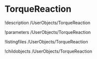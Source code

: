 <!-- MOOSE Documentation Stub: Remove this when content is added. -->

# TorqueReaction
!description /UserObjects/TorqueReaction

!parameters /UserObjects/TorqueReaction

!listingfiles /UserObjects/TorqueReaction

!childobjects /UserObjects/TorqueReaction
